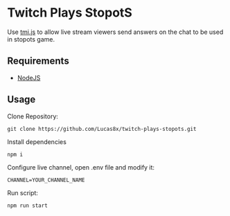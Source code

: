 # Twitch Plays StopotS

Use [tmi.js](https://github.com/tmijs/tmi.js) to allow live stream viewers send answers on the chat to be used in stopots game.

## Requirements

- [NodeJS](https://nodejs.org/)

## Usage

Clone Repository:

```shell
git clone https://github.com/Lucas8x/twitch-plays-stopots.git
```

Install dependencies

```shell
npm i
```

Configure live channel, open .env file and modify it:

```env
CHANNEL=YOUR_CHANNEL_NAME
```

Run script:

```shell
npm run start
```

